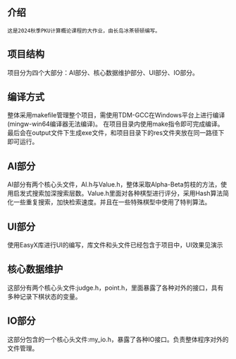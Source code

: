 ## 介绍
    这是2024秋季PKU计算概论课程的大作业，由长岛冰茶顿顿编写。
## 项目结构
  项目分为四个大部分：AI部分、核心数据维护部分、UI部分、IO部分。
## 编译方式
   整体采用makefile管理整个项目，需使用TDM-GCC在Windows平台上进行编译(mingw-win64编译器无法编译)。 在项目目录内使用make指令即可完成编译。最后会在output文件下生成exe文件，和项目目录下的res文件夹放在同一路径下即可运行。
## AI部分
  AI部分有两个核心头文件，AI.h与Value.h，整体采取Alpha-Beta剪枝的方法，使用启发式搜索加深搜索层数。Value.h里面对各种棋型进行评分，采用Hash算法简化一些重复搜索，加快检索速度。并且在一些特殊棋型中使用了特判算法。
## UI部分
  使用EasyX库进行UI的编写，库文件和头文件已经包含于项目中，UI效果见演示
## 核心数据维护
  这部分有两个核心头文件:judge.h，point.h，里面暴露了各种对外的接口，具有多种记录下棋状态的变量。
## IO部分
  这部分包含的一个核心头文件:my_io.h，暴露了各种IO接口。负责整体程序对外的文件管理。
